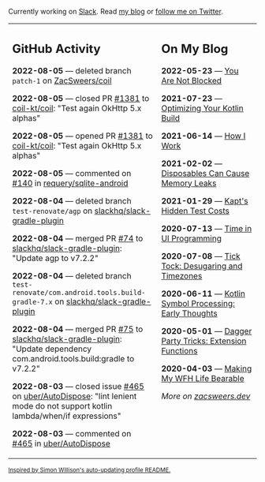 Currently working on [Slack](https://slack.com/). Read [my blog](https://zacsweers.dev/) or [follow me on Twitter](https://twitter.com/ZacSweers).

<table><tr><td valign="top" width="60%">

## GitHub Activity
<!-- githubActivity starts -->
**2022-08-05** — deleted branch `patch-1` on [ZacSweers/coil](https://github.com/ZacSweers/coil)

**2022-08-05** — closed PR [#1381](https://github.com/coil-kt/coil/pull/1381) to [coil-kt/coil](https://github.com/coil-kt/coil): "Test again OkHttp 5.x alphas"

**2022-08-05** — opened PR [#1381](https://github.com/coil-kt/coil/pull/1381) to [coil-kt/coil](https://github.com/coil-kt/coil): "Test again OkHttp 5.x alphas"

**2022-08-05** — commented on [#140](https://github.com/requery/sqlite-android/issues/140#issuecomment-1206616836) in [requery/sqlite-android](https://github.com/requery/sqlite-android)

**2022-08-04** — deleted branch `test-renovate/agp` on [slackhq/slack-gradle-plugin](https://github.com/slackhq/slack-gradle-plugin)

**2022-08-04** — merged PR [#74](https://github.com/slackhq/slack-gradle-plugin/pull/74) to [slackhq/slack-gradle-plugin](https://github.com/slackhq/slack-gradle-plugin): "Update agp to v7.2.2"

**2022-08-04** — deleted branch `test-renovate/com.android.tools.build-gradle-7.x` on [slackhq/slack-gradle-plugin](https://github.com/slackhq/slack-gradle-plugin)

**2022-08-04** — merged PR [#75](https://github.com/slackhq/slack-gradle-plugin/pull/75) to [slackhq/slack-gradle-plugin](https://github.com/slackhq/slack-gradle-plugin): "Update dependency com.android.tools.build:gradle to v7.2.2"

**2022-08-03** — closed issue [#465](https://github.com/uber/AutoDispose/issues/465) on [uber/AutoDispose](https://github.com/uber/AutoDispose): "lint lenient mode do not support kotlin lambda/when/if expressions"

**2022-08-03** — commented on [#465](https://github.com/uber/AutoDispose/issues/465#issuecomment-1204727545) in [uber/AutoDispose](https://github.com/uber/AutoDispose)
<!-- githubActivity ends -->
</td><td valign="top" width="40%">

## On My Blog
<!-- blog starts -->
**2022-05-23** — [You Are Not Blocked](https://www.zacsweers.dev/you-are-not-blocked/)

**2021-07-23** — [Optimizing Your Kotlin Build](https://www.zacsweers.dev/optimizing-your-kotlin-build/)

**2021-06-14** — [How I Work](https://www.zacsweers.dev/how-i-work/)

**2021-02-02** — [Disposables Can Cause Memory Leaks](https://www.zacsweers.dev/disposables-can-cause-memory-leaks/)

**2021-01-29** — [Kapt's Hidden Test Costs](https://www.zacsweers.dev/kapts-hidden-test-costs/)

**2020-07-13** — [Time in UI Programming](https://www.zacsweers.dev/time-in-ui/)

**2020-07-08** — [Tick Tock: Desugaring and Timezones](https://www.zacsweers.dev/ticktock-desugaring-timezones/)

**2020-06-11** — [Kotlin Symbol Processing: Early Thoughts](https://www.zacsweers.dev/kotlin-symbol-processor-early-thoughts/)

**2020-05-01** — [Dagger Party Tricks: Extension Functions](https://www.zacsweers.dev/dagger-party-tricks-extension-functions/)

**2020-04-03** — [Making My WFH Life Bearable](https://www.zacsweers.dev/making-wfh-life-bearable/)
<!-- blog ends -->
_More on [zacsweers.dev](https://zacsweers.dev/)_
</td></tr></table>

<sub><a href="https://simonwillison.net/2020/Jul/10/self-updating-profile-readme/">Inspired by Simon Willison's auto-updating profile README.</a></sub>